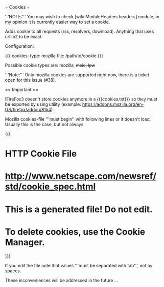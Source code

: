 = Cookies =

'''NOTE:''' You may wish to check [wiki:ModuleHeaders headers] module, in my opinion it is currently easier way to set a cookie.

Adds cookie to all requests (rss, resolvers, download). Anything that uses urllib2 to be exact.

Configuration:

{{{
cookies:
  type: mozilla
  file: /path/to/cookie
}}}

Possible cookie types are: mozilla, ~~msie, lpw~~

'''Note:''' Only mozilla cookies are supported right now, there is a ticket open for this issue (#38).

== Important ==

!FireFox3 doesn't store cookies anymore in a {{{cookies.txt}}} so they must be exported by using utility (example: https://addons.mozilla.org/en-US/firefox/addon/8154).

Mozilla cookies-file '''must begin'' with following lines or it doesn't load. Usually this is the case, but not always.

{{{
# HTTP Cookie File
# http://www.netscape.com/newsref/std/cookie_spec.html
# This is a generated file!  Do not edit.
# To delete cookies, use the Cookie Manager.
}}}

If you edit the file note that values '''must be separated with tab''', not by spaces.

These inconveniences will be addressed in the future ...